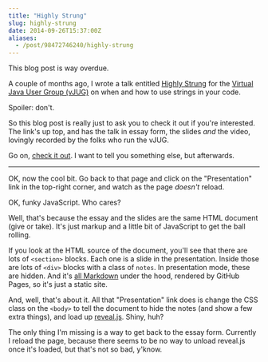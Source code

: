 ```yaml
---
title: "Highly Strung"
slug: highly-strung
date: 2014-09-26T15:37:00Z
aliases:
  - /post/98472746240/highly-strung
---
```


This blog post is way overdue.

A couple of months ago, I wrote a talk entitled [Highly Strung][] for the [Virtual Java User Group (vJUG)][virtual java user group] on when and how to use strings in your code.

Spoiler: don't.

So this blog post is really just to ask you to check it out if you're interested. The link's up top, and has the talk in essay form, the slides _and_ the video, lovingly recorded by the folks who run the vJUG.

Go on, [check it out][highly strung]. I want to tell you something else, but afterwards.

<!--more-->

---

OK, now the cool bit. Go back to that page and click on the "Presentation" link in the top-right corner, and watch as the page _doesn't_ reload.

OK, funky JavaScript. Who cares?

Well, that's because the essay and the slides are the same HTML document (give or take). It's just markup and a little bit of JavaScript to get the ball rolling.

If you look at the HTML source of the document, you'll see that there are lots of `<section>` blocks. Each one is a slide in the presentation. Inside those are lots of `<div>` blocks with a class of `notes`. In presentation mode, these are hidden. And it's [all Markdown][talks markdown] under the hood, rendered by GitHub Pages, so it's just a static site.

And, well, that's about it. All that "Presentation" link does is change the CSS class on the `<body>` to tell the document to hide the notes (and show a few extra things), and load up [reveal.js][]. Shiny, huh?

The only thing I'm missing is a way to get back to the essay form. Currently I reload the page, because there seems to be no way to unload reveal.js once it's loaded, but that's not so bad, y'know.

[highly strung]: https://noodlesandwich.com/talks/highly-strung/essay
[talks markdown]: https://github.com/SamirTalwar/noodlesandwich.com/tree/master/src/views/talks
[virtual java user group]: http://virtualjug.com/
[reveal.js]: https://github.com/hakimel/reveal.js
